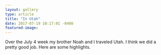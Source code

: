 ```yaml
---
layout: gallery
type: article
title: "In Utah"
date: 2017-07-19 10:17:01 -0400
featured-image:
---
```


Over the July 4 week my brother Noah and I traveled Utah. I think we did a pretty good job. Here are some highlights.
